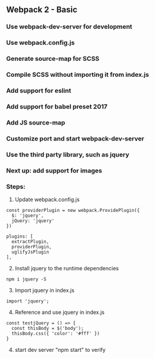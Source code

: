## Webpack 2 - Basic
### Use webpack-dev-server for development
### Use webpack.config.js
### Generate source-map for SCSS 
### Compile SCSS without importing it from index.js
### Add support for eslint
### Add support for babel preset 2017
### Add JS source-map
### Customize port and start webpack-dev-server
### Use the third party library, such as jquery

### Next up: add support for images 

### Steps:
1. Update webpack.config.js
  ```
  const providerPlugin = new webpack.ProvidePlugin({
    $: 'jquery',
    jQuery: 'jquery'
  })
  ```
  ```
  plugins: [
    extractPlugin,
    providerPlugin,
    uglifyJsPlugin
  ],
  ```
2. Install jquery to the runtime dependencies
```
npm i jquery -S
```
3. Import jquery in index.js
```
import 'jquery';
```
4. Reference and use jquery in index.js
```
const testjQuery = () => {
  const thisBody = $('body');
  thisBody.css({ 'color': '#fff' })
}
```
4. start dev server "npm start" to verify
